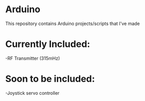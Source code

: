 # Arduino
This repository contains Arduino projects/scripts that I've made

# Currently Included:
-RF Transmitter (315mHz)

# Soon to be included:
-Joystick servo controller
